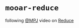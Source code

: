 # `mooar-reduce`

following [@MPJ](https://github.com/mpj) video on [Reduce](https://youtu.be/1DMolJ2FrNY)
